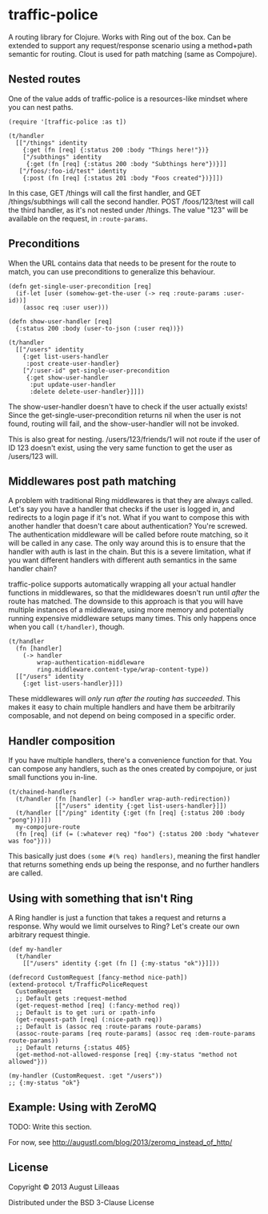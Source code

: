 # traffic-police

A routing library for Clojure. Works with Ring out of the box. Can be extended to support any request/response scenario using a method+path semantic for routing. Clout is used for path matching (same as Compojure).

## Nested routes

One of the value adds of traffic-police is a resources-like mindset where you can nest paths.

    (require '[traffic-police :as t])
    
    (t/handler
      [["/things" identity
        {:get (fn [req] {:status 200 :body "Things here!"})}
        ["/subthings" identity
         {:get (fn [req] {:status 200 :body "Subthings here"})}]]
       ["/foos/:foo-id/test" identity
        {:post (fn [req] {:status 201 :body "Foos created"})}]])

In this case, GET /things will call the first handler, and GET /things/subthings will call the second handler. POST /foos/123/test will call the third handler, as it's not nested under /things. The value "123" will be available on the request, in `:route-params`.

## Preconditions

When the URL contains data that needs to be present for the route to match, you can use preconditions to generalize this behaviour.

    (defn get-single-user-precondition [req]
      (if-let [user (somehow-get-the-user (-> req :route-params :user-id))]
        (assoc req :user user)))

    (defn show-user-handler [req]
      {:status 200 :body (user-to-json (:user req))})
    
    (t/handler
      [["/users" identity
        {:get list-users-handler
         :post create-user-handler}
        ["/:user-id" get-single-user-precondition
         {:get show-user-handler
          :put update-user-handler
          :delete delete-user-handler}]]])

The show-user-handler doesn't have to check if the user actually exists! Since the get-single-user-precondition returns nil when the user is not found, routing will fail, and the show-user-handler will not be invoked.

This is also great for nesting. /users/123/friends/1 will not route if the user of ID 123 doesn't exist, using the very same function to get the user as /users/123 will.


## Middlewares post path matching

A problem with traditional Ring middlewares is that they are always called. Let's say you have a handler that checks if the user is logged in, and redirects to a login page if it's not. What if you want to compose this with another handler that doesn't care about authentication? You're screwed. The authentication middleware will be called before route matching, so it will be called in any case. The only way around this is to ensure that the handler with auth is last in the chain. But this is a severe limitation, what if you want different handlers with different auth semantics in the same handler chain?

traffic-police supports automatically wrapping all your actual handler functions in middlewares, so that the midldewares doesn't run until _after_ the route has matched. The downside to this approach is that you will have multiple instances of a middleware, using more memory and potentially running expensive middleware setups many times. This only happens once when you call `(t/handler)`, though.

    (t/handler
      (fn [handler]
        (-> handler
            wrap-authentication-middleware
            ring.middleware.content-type/wrap-content-type))
      [["/users" identity
        {:get list-users-handler}]])

These middlewares will _only run after the routing has succeeded_. This makes it easy to chain multiple handlers and have them be arbitrarily composable, and not depend on being composed in a specific order.

## Handler composition

If you have multiple handlers, there's a convenience function for that. You can compose any handlers, such as the ones created by compojure, or just small functions you in-line.

    (t/chained-handlers
      (t/handler (fn [handler] (-> handler wrap-auth-redirection))
                 [["/users" identity {:get list-users-handler}]])
      (t/handler [["/ping" identity {:get (fn [req] {:status 200 :body "pong"})}]])
      my-compojure-route
      (fn [req] (if (= (:whatever req) "foo") {:status 200 :body "whatever was foo"})))

This basically just does `(some #(% req) handlers)`, meaning the first handler that returns something ends up being the response, and no further handlers are called.

## Using with something that isn't Ring

A Ring handler is just a function that takes a request and returns a response. Why would we limit ourselves to Ring? Let's create our own arbitrary request thingie.

    (def my-handler
      (t/handler
        [["/users" identity {:get (fn [] {:my-status "ok")}]]))

    (defrecord CustomRequest [fancy-method nice-path])
    (extend-protocol t/TrafficPoliceRequest
      CustomRequest
      ;; Default gets :request-method
      (get-request-method [req] (:fancy-method req))
      ;; Default is to get :uri or :path-info
      (get-request-path [req] (:nice-path req))
      ;; Default is (assoc req :route-params route-params)
      (assoc-route-params [req route-params] (assoc req :dem-route-params route-params))
      ;; Default returns {:status 405}
      (get-method-not-allowed-response [req] {:my-status "method not allowed"}))

    (my-handler (CustomRequest. :get "/users"))
    ;; {:my-status "ok"}

## Example: Using with ZeroMQ

TODO: Write this section.

For now, see http://augustl.com/blog/2013/zeromq_instead_of_http/

## License

Copyright © 2013 August Lilleaas

Distributed under the BSD 3-Clause License
